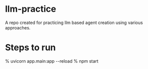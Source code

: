 # llm-practice
A repo created for practicing llm based agent creation using various approaches.


# Steps to run

% uvicorn app.main:app --reload
% npm start